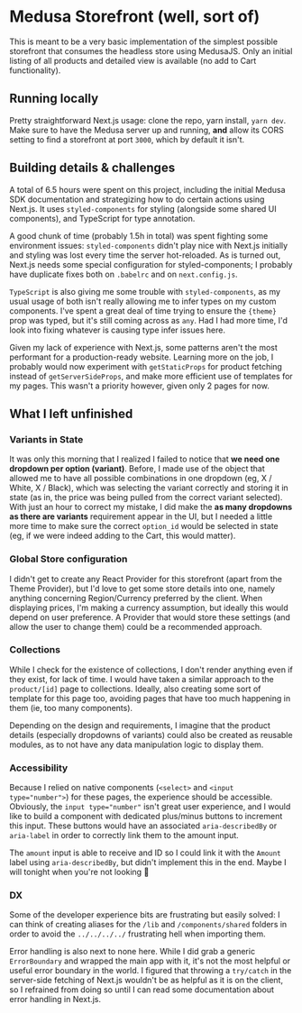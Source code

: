# Medusa Storefront (well, sort of)

This is meant to be a very basic implementation of the simplest possible storefront that consumes the headless store using MedusaJS.
Only an initial listing of all products and detailed view is available (no add to Cart functionality).

## Running locally

Pretty straightforward Next.js usage: clone the repo, yarn install, `yarn dev`. Make sure to have the Medusa server up and running, **and** allow its CORS setting to find a storefront at port `3000`, which by default it isn't.

## Building details & challenges

A total of 6.5 hours were spent on this project, including the initial Medusa SDK documentation and strategizing how to do certain actions using Next.js. It uses `styled-components` for styling (alongside some shared UI components), and TypeScript for type annotation.

A good chunk of time (probably 1.5h in total) was spent fighting some environment issues: `styled-components` didn't play nice with Next.js initially and styling was lost every time the server hot-reloaded. As is turned out, Next.js needs some special configuration for styled-components; I probably have duplicate fixes both on `.babelrc` and on `next.config.js`.

`TypeScript` is also giving me some trouble with `styled-components`, as my usual usage of both isn't really allowing me to infer types on my custom components. I've spent a great deal of time trying to ensure the `{theme}` prop was typed, but it's still coming across as `any`. Had I had more time, I'd look into fixing whatever is causing type infer issues here.

Given my lack of experience with Next.js, some patterns aren't the most performant for a production-ready website. Learning more on the job, I probably would now experiment with `getStaticProps` for product fetching instead of `getServerSideProps`, and make more efficient use of templates for my pages. This wasn't a priority however, given only 2 pages for now.

## What I left unfinished

### Variants in State

It was only this morning that I realized I failed to notice that **we need one dropdown per option (variant)**. Before, I made use of the object that allowed me to have all possible combinations in one dropdown (eg, X / White, X / Black), which was selecting the variant correctly and storing it in state (as in, the price was being pulled from the correct variant selected). With just an hour to correct my mistake, I did make the **as many dropdowns as there are variants** requirement appear in the UI, but I needed a little more time to make sure the correct `option_id` would be selected in state (eg, if we were indeed adding to the Cart, this would matter).

### Global Store configuration

I didn't get to create any React Provider for this storefront (apart from the Theme Provider), but I'd love to get some store details into one, namely anything concerning Region/Currency preferred by the client. When displaying prices, I'm making a currency assumption, but ideally this would depend on user preference. A Provider that would store these settings (and allow the user to change them) could be a recommended approach.

### Collections

While I check for the existence of collections, I don't render anything even if they exist, for lack of time. I would have taken a similar approach to the `product/[id]` page to collections. Ideally, also creating some sort of template for this page too, avoiding pages that have too much happening in them (ie, too many components).

Depending on the design and requirements, I imagine that the product details (especially dropdowns of variants) could also be created as reusable modules, as to not have any data manipulation logic to display them.

### Accessibility

Because I relied on native components (`<select>` and `<input type="number">`) for these pages, the experience should be accessible. Obviously, the `input type="number"` isn't great user experience, and I would like to build a component with dedicated plus/minus buttons to increment this input. These buttons would have an associated `aria-describedBy` or `aria-label` in order to correctly link them to the amount input.

The `amount` input is able to receive and ID so I could link it with the `Amount` label using `aria-describedBy`, but didn't implement this in the end. Maybe I will tonight when you're not looking 👀

### DX

Some of the developer experience bits are frustrating but easily solved: I can think of creating aliases for the `/lib` and `/components/shared` folders in order to avoid the `../../../../` frustrating hell when importing them.

Error handling is also next to none here. While I did grab a generic `ErrorBoundary` and wrapped the main app with it, it's not the most helpful or useful error boundary in the world. I figured that throwing a `try/catch` in the server-side fetching of Next.js wouldn't be as helpful as it is on the client, so I refrained from doing so until I can read some documentation about error handling in Next.js.